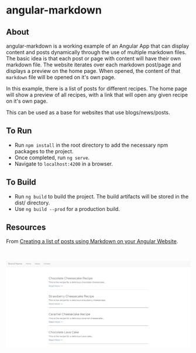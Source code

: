 # angular-markdown

## About 

angular-markdown is a working example of an Angular App that can display content and posts dynamically through the use of multiple markdown files. The basic idea is that each post or page with content will have their own markdown file. The website iterates over each markdown post/page and displays a preview on the home page. When opened, the content of that `markdown` file will be opened on it's own page. 

In this example, there is a list of posts for different recipes. The home page will show a preview of all recipes, with a link that will open any given recipe on it's own page.

This can be used as a base for websites that use blogs/news/posts.

## To Run

* Run `npm install` in the root directory to add the necessary npm packages to the project.
* Once completed, run `ng serve`.
* Navigate to `localhost:4200` in a browser.

## To Build

* Run `ng build` to build the project. The build artifacts will be stored in the dist/ directory. 
* Use `ng build --prod` for a production build.

## Resources

From [Creating a list of posts using Markdown on your Angular Website](https://vondreii.com/blog/creatingAListOfPostsUsingMarkdownOnYourAngularWebsite).

<br>

![alt text](src/assets/images/preview.jpg)